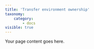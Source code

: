 ```yaml
---
title: 'Transfer environment ownership'
taxonomy:
    category:
        - docs
visible: true
---
```


Your page content goes here.